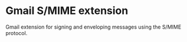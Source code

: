# Gmail S/MIME extension

Gmail extension for signing and enveloping messages using the S/MIME protocol.
